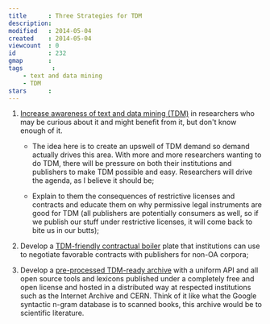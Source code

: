 ```yaml
---
title      : Three Strategies for TDM
description: 
modified   : 2014-05-04
created    : 2014-05-04
viewcount  : 0
id         : 232
gmap       : 
tags        :
    - text and data mining
    - TDM
stars      : 
---
```


1. [Increase awareness of text and data mining (TDM)](TDM-Workshops) in researchers who may be curious about it and might benefit from it, but don't know enough of it.

    * The idea here is to create an upswell of TDM demand so demand actually drives this area. With more and more researchers wanting to do TDM, there will be pressure on both their institutions and publishers to make TDM possible and easy. Researchers will drive the agenda, as I believe it should be;

    * Explain to them the consequences of restrictive licenses and contracts and educate them on why permissive legal instruments are good for TDM (all publishers are potentially consumers as well, so if we publish our stuff under restrictive licenses, it will come back to bite us in our butts);

3. Develop a [TDM-friendly contractual boiler](TDM-Friendly-Contract-Boilerplate) plate that institutions can use to negotiate favorable contracts with publishers for non-OA corpora;

4. Develop a [pre-processed TDM-ready archive](Pre-processed-TDM-ready-archive) with a uniform API and all open source tools and lexicons published under a completely free and open license and hosted in a distributed way at respected institutions such as the Internet Archive and CERN. Think of it like what the  Google syntactic n-gram database is to scanned books, this archive would be to scientific literature.
